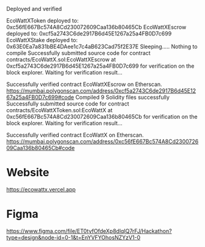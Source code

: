 Deployed and verified

EcoWattXToken  deployed to:  0xc56fE667Bc574A8Cd230072609Caa136b80465Cb
EcoWattXEscrow  deployed to:  0xcf5a2743C6de2917B6d45E1267a25a4FB0D7c699
EcoWattXStake  deployed to:  0x63E0Ea7a831bBE4DAee1c7c4aB623Cad75f2E37E
Sleeping.....
Nothing to compile
Successfully submitted source code for contract
contracts/EcoWattX.sol:EcoWattXEscrow at 0xcf5a2743C6de2917B6d45E1267a25a4FB0D7c699
for verification on the block explorer. Waiting for verification result...

Successfully verified contract EcoWattXEscrow on Etherscan.
https://mumbai.polygonscan.com/address/0xcf5a2743C6de2917B6d45E1267a25a4FB0D7c699#code
Compiled 9 Solidity files successfully
Successfully submitted source code for contract
contracts/EcoWattXToken.sol:EcoWattX at 0xc56fE667Bc574A8Cd230072609Caa136b80465Cb
for verification on the block explorer. Waiting for verification result...

Successfully verified contract EcoWattX on Etherscan.
https://mumbai.polygonscan.com/address/0xc56fE667Bc574A8Cd230072609Caa136b80465Cb#code

# Website

https://ecowattx.vercel.app 

# Figma 
https://www.figma.com/file/ET0tyfOfdeXp8dlqIQ7rFJ/Hackathon?type=design&node-id=0-1&t=EnYVFYOhosNZYzV1-0
